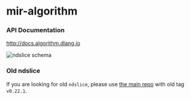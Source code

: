 # mir-algorithm

### API Documentation

http://docs.algorithm.dlang.io

![ndslice schema](https://rawgit.com/libmir/mir-algorithm/master/ndslice.svg)

### Old ndslice
If you are looking for old `ndslice`, please use [the main repo](https://github.com/libmir/mir) with old tag `v0.22.1`.
